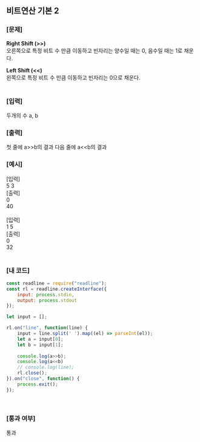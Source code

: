 ## 비트연산 기본 2

### [문제]

**Right Shift (>>)**  
오른쪽으로 특정 비트 수 만큼 이동하고 빈자리는 양수일 때는 0, 음수일 때는 1로 채운다.

**Left Shift (<<)**  
왼쪽으로 특정 비트 수 만큼 이동하고 빈자리는 0으로 채운다.  
<br/>

### [입력]
두개의 수 a, b
<br/>

### [출력]
첫 줄에 a>>b의 결과
다음 줄에 a<<b의 결과
<br/>

### [예시]
[입력]  
5 3  
[출력]  
0  
40  
<br/>
[입력]  
1 5  
[출력]  
0  
32  
<br/>

### [내 코드]
```javascript
const readline = require("readline");
const rl = readline.createInterface({
	input: process.stdin,
	output: process.stdout
});

let input = [];

rl.on("line", function(line) {
	input = line.split(' ').map((el) => parseInt(el));
	let a = input[0];
	let b = input[1];
	
	console.log(a>>b);
	console.log(a<<b)
	// console.log(line);
	rl.close();
}).on("close", function() {
	process.exit();
});
```
<br/>

### [통과 여부]
통과
